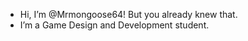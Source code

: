 - Hi, I’m @Mrmongoose64! But you already knew that.
- I’m a Game Design and Development student.

<!---
Mrmongoose64/Mrmongoose64 is a ✨ special ✨ repository because its `README.md` (this file) appears on your GitHub profile.
You can click the Preview link to take a look at your changes.
--->
